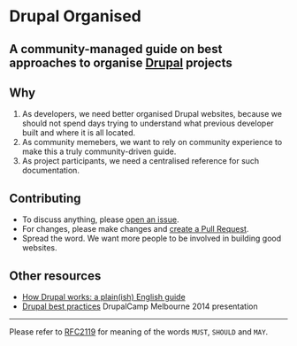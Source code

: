 # Drupal Organised
## A community-managed guide on best approaches to organise [Drupal](https://www.drupal.org/) projects

## Why
1. As developers, we need better organised Drupal websites, because we should not spend days trying to understand what previous developer built and where it is all located.
2. As community memebers, we want to rely on community experience to make this a truly community-driven guide.
3. As project participants, we need a centralised reference for such documentation.

## Contributing
* To discuss anything, please [open an issue](https://github.com/alexdesignworks/drupal-organised/issues/new).
* For changes, please make changes and [create a Pull Request](https://github.com/alexdesignworks/drupal-organised/compare).
* Spread the word. We want more people to be involved in building good websites.

## Other resources
* [How Drupal works: a plain(ish) English guide]( http://www.drupaldeconstructed.com)
* [Drupal best practices](http://goo.gl/TBi6xI) DrupalCamp Melbourne 2014 presentation

---
Please refer to [RFC2119](https://www.ietf.org/rfc/rfc2119.txt) for meaning of the words `MUST`, `SHOULD` and `MAY`.